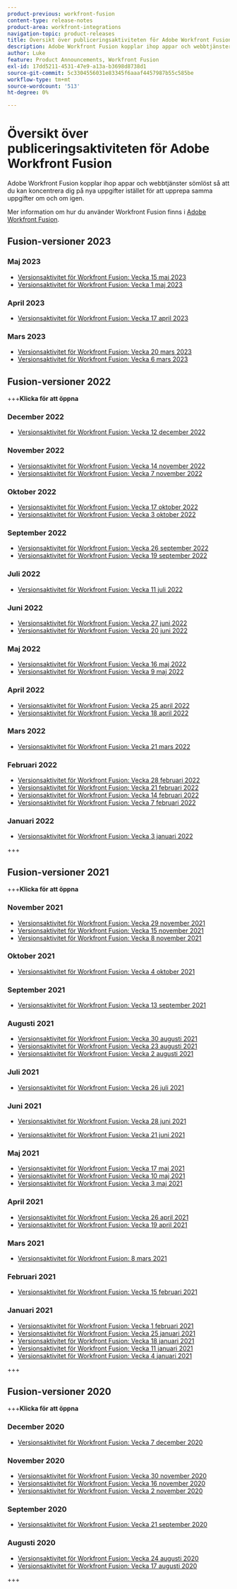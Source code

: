 ```yaml
---
product-previous: workfront-fusion
content-type: release-notes
product-area: workfront-integrations
navigation-topic: product-releases
title: Översikt över publiceringsaktiviteten för Adobe Workfront Fusion
description: Adobe Workfront Fusion kopplar ihop appar och webbtjänster sömlöst så att du kan koncentrera dig på nya uppgifter istället för att upprepa samma uppgifter om och om igen.
author: Luke
feature: Product Announcements, Workfront Fusion
exl-id: 17dd5211-4531-47e9-a13a-b3698d8738d1
source-git-commit: 5c3304556031e83345f6aaaf4457987b55c585be
workflow-type: tm+mt
source-wordcount: '513'
ht-degree: 0%

---
```


# Översikt över publiceringsaktiviteten för Adobe Workfront Fusion

Adobe Workfront Fusion kopplar ihop appar och webbtjänster sömlöst så att du kan koncentrera dig på nya uppgifter istället för att upprepa samma uppgifter om och om igen.

Mer information om hur du använder Workfront Fusion finns i [Adobe Workfront Fusion](../../../workfront-fusion/workfront-fusion-2.md).

## Fusion-versioner 2023

### Maj 2023

* [Versionsaktivitet för Workfront Fusion: Vecka 15 maj 2023](../../../product-announcements/product-releases/fusion-release-activity/fusion-2023-5-15.md)
* [Versionsaktivitet för Workfront Fusion: Vecka 1 maj 2023](../../../product-announcements/product-releases/fusion-release-activity/fusion-2023-5-2.md)

### April 2023

* [Versionsaktivitet för Workfront Fusion: Vecka 17 april 2023](../../../product-announcements/product-releases/fusion-release-activity/fusion-2023-4-20.md)

### Mars 2023

* [Versionsaktivitet för Workfront Fusion: Vecka 20 mars 2023](../../../product-announcements/product-releases/fusion-release-activity/fusion-2023-3-21.md)
* [Versionsaktivitet för Workfront Fusion: Vecka 6 mars 2023](../../../product-announcements/product-releases/fusion-release-activity/fusion-2023-3-6.md)

## Fusion-versioner 2022

+++**Klicka för att öppna**

### December 2022

* [Versionsaktivitet för Workfront Fusion: Vecka 12 december 2022](../../../product-announcements/product-releases/fusion-release-activity/fusion-dec-12-22.md)

### November 2022

* [Versionsaktivitet för Workfront Fusion: Vecka 14 november 2022](../../../product-announcements/product-releases/fusion-release-activity/fusion-nov-14-22.md)
* [Versionsaktivitet för Workfront Fusion: Vecka 7 november 2022](../../../product-announcements/product-releases/fusion-release-activity/fusion-nov-9-22.md)

### Oktober 2022

* [Versionsaktivitet för Workfront Fusion: Vecka 17 oktober 2022](../../../product-announcements/product-releases/fusion-release-activity/fusion-oct-17-22.md)
* [Versionsaktivitet för Workfront Fusion: Vecka 3 oktober 2022](../../../product-announcements/product-releases/fusion-release-activity/fusion-oct-3-22.md)

### September 2022

* [Versionsaktivitet för Workfront Fusion: Vecka 26 september 2022](../../../product-announcements/product-releases/fusion-release-activity/fusion-sept-26-22.md)
* [Versionsaktivitet för Workfront Fusion: Vecka 19 september 2022](../../../product-announcements/product-releases/fusion-release-activity/fusion-sept-19-22.md)

### Juli 2022

* [Versionsaktivitet för Workfront Fusion: Vecka 11 juli 2022](../../../product-announcements/product-releases/fusion-release-activity/fusion-july-11-22.md)


### Juni 2022

* [Versionsaktivitet för Workfront Fusion: Vecka 27 juni 2022](../../../product-announcements/product-releases/fusion-release-activity/fusion-jun-27-22.md)
* [Versionsaktivitet för Workfront Fusion: Vecka 20 juni 2022](../../../product-announcements/product-releases/fusion-release-activity/fusion-jun-20-22.md)


### Maj 2022

* [Versionsaktivitet för Workfront Fusion: Vecka 16 maj 2022](../../../product-announcements/product-releases/fusion-release-activity/fusion-may-16-22.md)
* [Versionsaktivitet för Workfront Fusion: Vecka 9 maj 2022](../../../product-announcements/product-releases/fusion-release-activity/fusion-may-9-22.md)


### April 2022

* [Versionsaktivitet för Workfront Fusion: Vecka 25 april 2022](../../../product-announcements/product-releases/fusion-release-activity/fusion-apr-25-22.md)
* [Versionsaktivitet för Workfront Fusion: Vecka 18 april 2022](../../../product-announcements/product-releases/fusion-release-activity/fusion-apr-18-22.md)

### Mars 2022

* [Versionsaktivitet för Workfront Fusion: Vecka 21 mars 2022](../../../product-announcements/product-releases/fusion-release-activity/fusion-mar-21-22.md)

### Februari 2022

* [Versionsaktivitet för Workfront Fusion: Vecka 28 februari 2022](../../../product-announcements/product-releases/fusion-release-activity/fusion-feb-28-22.md)
* [Versionsaktivitet för Workfront Fusion: Vecka 21 februari 2022](../../../product-announcements/product-releases/fusion-release-activity/fusion-feb-21-22.md)
* [Versionsaktivitet för Workfront Fusion: Vecka 14 februari 2022](../../../product-announcements/product-releases/fusion-release-activity/fusion-feb-14-22.md)
* [Versionsaktivitet för Workfront Fusion: Vecka 7 februari 2022](../../../product-announcements/product-releases/fusion-release-activity/fusion-feb-7-21.md)

### Januari 2022

* [Versionsaktivitet för Workfront Fusion: Vecka 3 januari 2022](../../../product-announcements/product-releases/fusion-release-activity/fusion-jan-3-22.md)

+++

## Fusion-versioner 2021

+++**Klicka för att öppna**

### November 2021

* [Versionsaktivitet för Workfront Fusion: Vecka 29 november 2021](../../../product-announcements/product-releases/fusion-release-activity/fusion-nov-29-21.md)
* [Versionsaktivitet för Workfront Fusion: Vecka 15 november 2021](../../../product-announcements/product-releases/fusion-release-activity/fusion-nov-15-21.md)
* [Versionsaktivitet för Workfront Fusion: Vecka 8 november 2021](../../../product-announcements/product-releases/fusion-release-activity/fusion-nov-8-21.md)

### Oktober 2021

* [Versionsaktivitet för Workfront Fusion: Vecka 4 oktober 2021](../../../product-announcements/product-releases/fusion-release-activity/fusion-oct-4-21.md)

### September 2021

* [Versionsaktivitet för Workfront Fusion: Vecka 13 september 2021](../../../product-announcements/product-releases/fusion-release-activity/fusion-sept-13-21.md)

### Augusti 2021

* [Versionsaktivitet för Workfront Fusion: Vecka 30 augusti 2021](../../../product-announcements/product-releases/fusion-release-activity/fusion-aug-30-21.md)
* [Versionsaktivitet för Workfront Fusion: Vecka 23 augusti 2021](../../../product-announcements/product-releases/fusion-release-activity/fusion-aug-23-21.md)
* [Versionsaktivitet för Workfront Fusion: Vecka 2 augusti 2021](../../../product-announcements/product-releases/fusion-release-activity/fusion-aug-2.md)

### Juli 2021

* [Versionsaktivitet för Workfront Fusion: Vecka 26 juli 2021](../../../product-announcements/product-releases/fusion-release-activity/fusion-jul-26.md)

### Juni 2021

* [Versionsaktivitet för Workfront Fusion: Vecka 28 juni 2021](../../../product-announcements/product-releases/fusion-release-activity/fusion-jun-28.md)

* [Versionsaktivitet för Workfront Fusion: Vecka 21 juni 2021](../../../product-announcements/product-releases/fusion-release-activity/fusion-jun-21.md)

### Maj 2021

* [Versionsaktivitet för Workfront Fusion: Vecka 17 maj 2021](../../../product-announcements/product-releases/fusion-release-activity/fusion-may-17.md)
* [Versionsaktivitet för Workfront Fusion: Vecka 10 maj 2021](../../../product-announcements/product-releases/fusion-release-activity/fusion-may-10.md)
* [Versionsaktivitet för Workfront Fusion: Vecka 3 maj 2021](../../../product-announcements/product-releases/fusion-release-activity/fusion-may-3.md)

### April 2021

* [Versionsaktivitet för Workfront Fusion: Vecka 26 april 2021](../../../product-announcements/product-releases/fusion-release-activity/fusion-apr-26.md)
* [Versionsaktivitet för Workfront Fusion: Vecka 19 april 2021](../../../product-announcements/product-releases/fusion-release-activity/fusion-apr-19.md)
   <!--* [Workfront Fusion release activity: Week of April 12, 2021](../../../product-announcements/product-releases/fusion-release-activity/fusion-apr-12.md)-->

### Mars 2021

* [Versionsaktivitet för Workfront Fusion: 8 mars 2021](../../../product-announcements/product-releases/fusion-release-activity/fusion-mar-8.md)

### Februari 2021

* [Versionsaktivitet för Workfront Fusion: Vecka 15 februari 2021](../../../product-announcements/product-releases/fusion-release-activity/fusion-feb-15.md)

### Januari 2021

* [Versionsaktivitet för Workfront Fusion: Vecka 1 februari 2021](../../../product-announcements/product-releases/fusion-release-activity/fusion-feb-1.md)
* [Versionsaktivitet för Workfront Fusion: Vecka 25 januari 2021](../../../product-announcements/product-releases/fusion-release-activity/fusion-jan-25.md)
* [Versionsaktivitet för Workfront Fusion: Vecka 18 januari 2021](../../../product-announcements/product-releases/fusion-release-activity/fusion-jan-18.md)
* [Versionsaktivitet för Workfront Fusion: Vecka 11 januari 2021](../../../product-announcements/product-releases/fusion-release-activity/fusion-jan-11.md)
* [Versionsaktivitet för Workfront Fusion: Vecka 4 januari 2021](../../../product-announcements/product-releases/fusion-release-activity/fusion-jan-4.md)

+++

## Fusion-versioner 2020

+++**Klicka för att öppna**

### December 2020

* [Versionsaktivitet för Workfront Fusion: Vecka 7 december 2020](../../../product-announcements/product-releases/fusion-release-activity/fusion-release-archive/fusion-release-archive-2020/fusion-dec-7.md)

### November 2020

* [Versionsaktivitet för Workfront Fusion: Vecka 30 november 2020](../../../product-announcements/product-releases/fusion-release-activity/fusion-release-archive/fusion-release-archive-2020/fusion-nov-30.md)
* [Versionsaktivitet för Workfront Fusion: Vecka 16 november 2020](../../../product-announcements/product-releases/fusion-release-activity/fusion-release-archive/fusion-release-archive-2020/fusion-nov-16.md)
* [Versionsaktivitet för Workfront Fusion: Vecka 2 november 2020](../../../product-announcements/product-releases/fusion-release-activity/fusion-release-archive/fusion-release-archive-2020/fusion-nov-2.md)

### September 2020

* [Versionsaktivitet för Workfront Fusion: Vecka 21 september 2020](../../../product-announcements/product-releases/fusion-release-activity/fusion-release-archive/fusion-release-archive-2020/fusion-sept-21.md)

### Augusti 2020

* [Versionsaktivitet för Workfront Fusion: Vecka 24 augusti 2020](../../../product-announcements/product-releases/fusion-release-activity/fusion-release-archive/fusion-release-archive-2020/fusion-aug-24.md)
* [Versionsaktivitet för Workfront Fusion: Vecka 17 augusti 2020](../../../product-announcements/product-releases/fusion-release-activity/fusion-release-archive/fusion-release-archive-2020/fusion-aug-17.md)

+++
